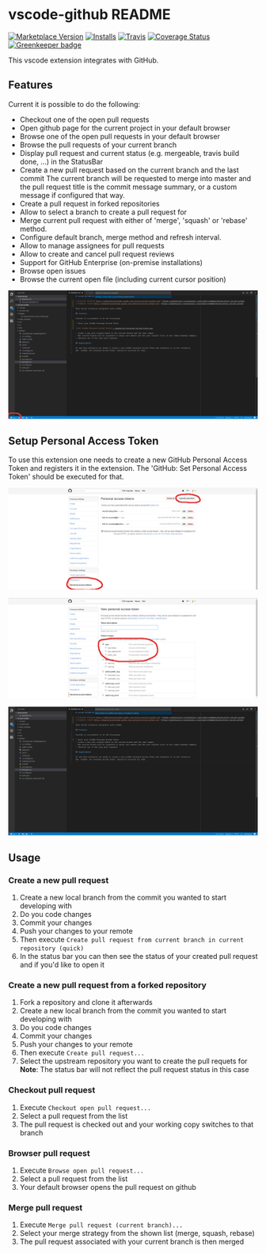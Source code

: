 # vscode-github README

[![Marketplace Version](https://vsmarketplacebadge.apphb.com/version/knisterpeter.vscode-github.svg)](https://marketplace.visualstudio.com/items?itemName=KnisterPeter.vscode-github)
[![Installs](https://vsmarketplacebadge.apphb.com/installs/knisterpeter.vscode-github.svg)](https://marketplace.visualstudio.com/items?itemName=KnisterPeter.vscode-github)
[![Travis](https://img.shields.io/travis/KnisterPeter/vscode-github.svg)](https://travis-ci.org/KnisterPeter/vscode-github)
[![Coverage Status](https://coveralls.io/repos/github/KnisterPeter/vscode-github/badge.svg?branch=master)](https://coveralls.io/github/KnisterPeter/vscode-github?branch=master)
[![Greenkeeper badge](https://badges.greenkeeper.io/KnisterPeter/vscode-github.svg)](https://greenkeeper.io/)

This vscode extension integrates with GitHub.

## Features

Current it is possible to do the following:

* Checkout one of the open pull requests
* Open github page for the current project in your default browser
* Browse one of the open pull requests in your default browser
* Browse the pull requests of your current branch
* Display pull request and current status (e.g. mergeable, travis build done, ...) in the StatusBar
* Create a new pull request based on the current branch and the last commit
  The current branch will be requested to merge into master and the pull request title is the commit message summary, or a custom message if configured that way.
* Create a pull request in forked repositories
* Allow to select a branch to create a pull request for
* Merge current pull request with either of 'merge', 'squash' or 'rebase' method.
* Configure default branch, merge method and refresh interval.
* Allow to manage assignees for pull requests
* Allow to create and cancel pull request reviews
* Support for GitHub Enterprise (on-premise installations)
* Browse open issues
* Browse the current open file (including current cursor position)

![Create pull request](images/create-pull-request.png)

## Setup Personal Access Token

To use this extension one needs to create a new GitHub Personal Access Token and registers it in the extension.
The 'GitHub: Set Personal Access Token' should be executed for that.

![GitHub Personal Access Token](images/github-personal-access-token.png)

![GitHub Personal Access Token](images/github-personal-access-token2.png)

![Set GitHub Personal Access Token](images/set-personal-access-token.png)

## Usage

### Create a new pull request

1. Create a new local branch from the commit you wanted to start developing with
1. Do you code changes
1. Commit your changes
1. Push your changes to your remote
1. Then execute `Create pull request from current branch in current repository (quick)`
1. In the status bar you can then see the status of your created pull request and if you'd like to open it

### Create a new pull request from a forked repository

1. Fork a repository and clone it afterwards
1. Create a new local branch from the commit you wanted to start developing with
1. Do you code changes
1. Commit your changes
1. Push your changes to your remote
1. Then execute `Create pull request...`
1. Select the upstream repository you want to create the pull requets for  
   **Note**: The status bar will not reflect the pull request status in this case

### Checkout pull request

1. Execute `Checkout open pull request...`
1. Select a pull request from the list
1. The pull request is checked out and your working copy switches to that branch

### Browser pull request

1. Execute `Browse open pull request...`
1. Select a pull request from the list
1. Your default browser opens the pull request on github

### Merge pull request

1. Execute `Merge pull request (current branch)...`
1. Select your merge strategy from the shown list (merge, squash, rebase)
1. The pull request associated with your current branch is then merged
